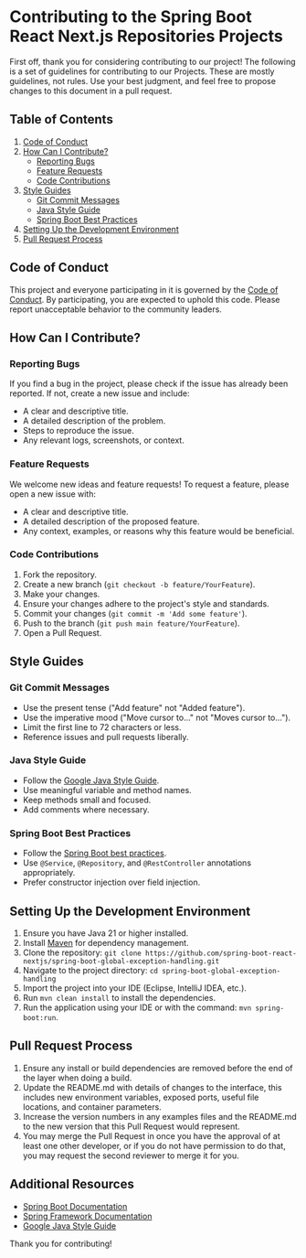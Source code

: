 # Contributing to the Spring Boot React Next.js Repositories Projects

First off, thank you for considering contributing to our project! The following is a set of guidelines for contributing to our Projects. These are mostly guidelines, not rules. Use your best judgment, and feel free to propose changes to this document in a pull request.

## Table of Contents

1. [Code of Conduct](#code-of-conduct)
2. [How Can I Contribute?](#how-can-i-contribute)
    - [Reporting Bugs](#reporting-bugs)
    - [Feature Requests](#feature-requests)
    - [Code Contributions](#code-contributions)
3. [Style Guides](#style-guides)
    - [Git Commit Messages](#git-commit-messages)
    - [Java Style Guide](#java-style-guide)
    - [Spring Boot Best Practices](#spring-boot-best-practices)
4. [Setting Up the Development Environment](#setting-up-the-development-environment)
5. [Pull Request Process](#pull-request-process)

## Code of Conduct

This project and everyone participating in it is governed by the [Code of Conduct](CODE_OF_CONDUCT.md). By participating, you are expected to uphold this code. Please report unacceptable behavior to the community leaders.

## How Can I Contribute?

### Reporting Bugs

If you find a bug in the project, please check if the issue has already been reported. If not, create a new issue and include:
- A clear and descriptive title.
- A detailed description of the problem.
- Steps to reproduce the issue.
- Any relevant logs, screenshots, or context.

### Feature Requests

We welcome new ideas and feature requests! To request a feature, please open a new issue with:
- A clear and descriptive title.
- A detailed description of the proposed feature.
- Any context, examples, or reasons why this feature would be beneficial.

### Code Contributions

1. Fork the repository.
2. Create a new branch (`git checkout -b feature/YourFeature`).
3. Make your changes.
4. Ensure your changes adhere to the project's style and standards.
5. Commit your changes (`git commit -m 'Add some feature'`).
6. Push to the branch (`git push main feature/YourFeature`).
7. Open a Pull Request.

## Style Guides

### Git Commit Messages

- Use the present tense ("Add feature" not "Added feature").
- Use the imperative mood ("Move cursor to..." not "Moves cursor to...").
- Limit the first line to 72 characters or less.
- Reference issues and pull requests liberally.

### Java Style Guide

- Follow the [Google Java Style Guide](https://google.github.io/styleguide/javaguide.html).
- Use meaningful variable and method names.
- Keep methods small and focused.
- Add comments where necessary.

### Spring Boot Best Practices

- Follow the [Spring Boot best practices](https://docs.spring.io/spring-boot/docs/current/reference/htmlsingle/#best-practices).
- Use `@Service`, `@Repository`, and `@RestController` annotations appropriately.
- Prefer constructor injection over field injection.

## Setting Up the Development Environment

1. Ensure you have Java 21 or higher installed.
2. Install [Maven](https://maven.apache.org/) for dependency management.
3. Clone the repository: `git clone https://github.com/spring-boot-react-nextjs/spring-boot-global-exception-handling.git`
4. Navigate to the project directory: `cd spring-boot-global-exception-handling`
5. Import the project into your IDE (Eclipse, IntelliJ IDEA, etc.).
6. Run `mvn clean install` to install the dependencies.
7. Run the application using your IDE or with the command: `mvn spring-boot:run`.

## Pull Request Process

1. Ensure any install or build dependencies are removed before the end of the layer when doing a build.
2. Update the README.md with details of changes to the interface, this includes new environment variables, exposed ports, useful file locations, and container parameters.
3. Increase the version numbers in any examples files and the README.md to the new version that this Pull Request would represent.
4. You may merge the Pull Request in once you have the approval of at least one other developer, or if you do not have permission to do that, you may request the second reviewer to merge it for you.

## Additional Resources

- [Spring Boot Documentation](https://spring.io/projects/spring-boot)
- [Spring Framework Documentation](https://spring.io/projects/spring-framework)
- [Google Java Style Guide](https://google.github.io/styleguide/javaguide.html)

Thank you for contributing!
